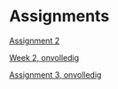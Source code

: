 # Assignments

[Assignment 2](http://localhost:8888/notebooks/Downloads/assignment2.ipynb)

[Week 2, onvolledig](http://localhost:8888/notebooks/Downloads/week2.ipynb)

[Assignment 3, onvolledig](http://localhost:8888/notebooks/Downloads/assignment3.ipynb)
